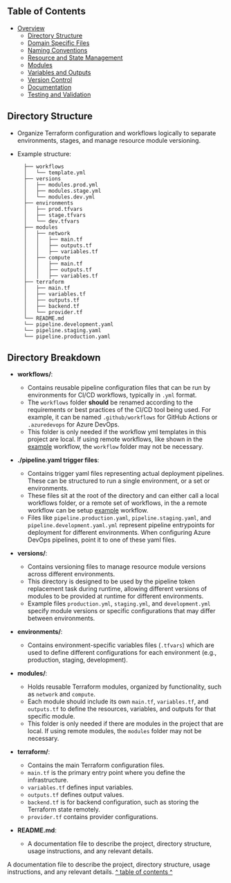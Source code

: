 ## Table of Contents

- [Overview](../README.md)
  - [Directory Structure](./directory_structure.md)
  - [Domain Specific Files](./domain_specific_files.md)
  - [Naming Conventions](./naming_conventions.md#naming-conventions)
  - [Resource and State Management](./resource_and_state_management.md)
  - [Modules](./module.md)
  - [Variables and Outputs](./variables_and_outputs.md)
  - [Version Control](./version_control.md)
  - [Documentation](./documentation.md)
  - [Testing and Validation](./testing_and_validation.md)

## Directory Structure

- Organize Terraform configuration and workflows logically to separate environments, stages, and manage resource module versioning.
- Example structure:

  ```plaintext
    ├── workflows
    │   └── template.yml
    ├── versions
    │   ├── modules.prod.yml
    │   ├── modules.stage.yml
    │   └── modules.dev.yml
    ├── environments
    │   ├── prod.tfvars
    │   ├── stage.tfvars
    │   └── dev.tfvars
    ├── modules
    │   ├── network
    │   │   ├── main.tf
    │   │   ├── outputs.tf
    │   │   ├── variables.tf
    │   ├── compute
    │   │   ├── main.tf
    │   │   ├── outputs.tf
    │   │   ├── variables.tf
    ├── terraform
    │   ├── main.tf
    │   ├── variables.tf
    │   ├── outputs.tf
    │   ├── backend.tf
    │   └── provider.tf
    └── README.md
    └── pipeline.development.yaml
    └── pipeline.staging.yaml
    └── pipeline.production.yaml
  ```

## Directory Breakdown

- **workflows/**:
  - Contains reusable pipeline configuration files that can be run by environments for CI/CD workflows, typically in `.yml` format.
  - The `workflows` folder **should** be renamed according to the requirements or best practices of the CI/CD tool being used. For example, it can be named `.github/workflows` for GitHub Actions or `.azuredevops` for Azure DevOps.
  - This folder is only needed if the workflow yml templates in this project are local. If using remote workflows, like shown in the [example](../pipeline.deploy.yaml) workflow, the `workflow` folder may not be necessary.

- **./pipeline.yaml trigger files**: 
  - Contains trigger yaml files representing actual deployment pipelines. These can be structured to run a single environment, or a set or environments.
  - These files sit at the root of the directory and can either call a local workflows folder, or a remote set of workflows, in the a remote workflow can be setup [example](../.azuredevops/tests/pipeline.yaml) workflow.
  - Files like `pipeline.production.yaml`, `pipeline.staging.yaml`, and `pipeline.development.yaml.yml` represent pipeline entrypoints for deployment for different environments. When configuring Azure DevOps pipelines, point it to one of these yaml files.

- **versions/**:
  - Contains versioning files to manage resource module versions across different environments.
  - This directory is designed to be used by the pipeline token replacement task during runtime, allowing different versions of modules to be provided at runtime for different environments.
  - Example files `production.yml`, `staging.yml`, and `development.yml` specify module versions or specific configurations that may differ between environments.

- **environments/**:
  - Contains environment-specific variables files (`.tfvars`) which are used to define different configurations for each environment (e.g., production, staging, development).

- **modules/**:
  - Holds reusable Terraform modules, organized by functionality, such as `network` and `compute`.
  - Each module should include its own `main.tf`, `variables.tf`, and `outputs.tf` to define the resources, variables, and outputs for that specific module.
  - This folder is only needed if there are modules in the project that are local. If using remote modules, the `modules` folder may not be necessary.

- **terraform/**:
  - Contains the main Terraform configuration files.
  - `main.tf` is the primary entry point where you define the infrastructure.
  - `variables.tf` defines input variables.
  - `outputs.tf` defines output values.
  - `backend.tf` is for backend configuration, such as storing the Terraform state remotely.
  - `provider.tf` contains provider configurations.

- **README.md**:
  - A documentation file to describe the project, directory structure, usage instructions, and any relevant details.

A documentation file to describe the project, directory structure, usage instructions, and any relevant details.
[^ table of contents ^](#table-of-contents)
